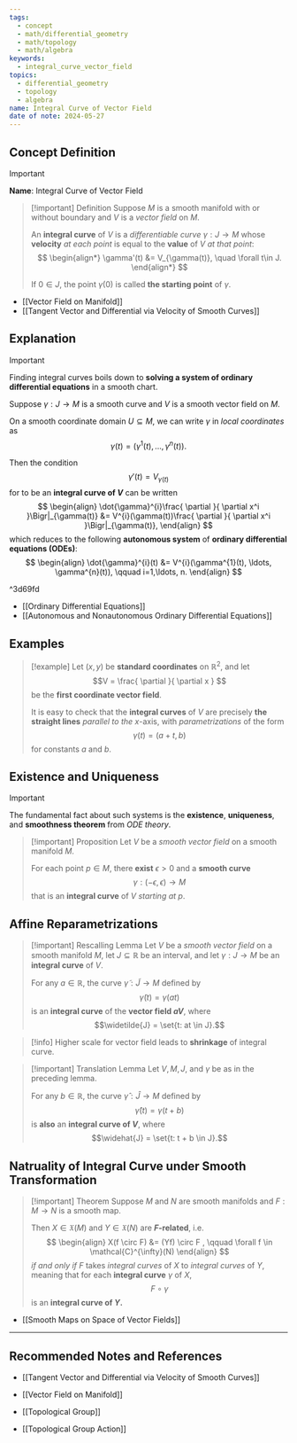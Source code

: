 ```yaml
---
tags:
  - concept
  - math/differential_geometry
  - math/topology
  - math/algebra
keywords:
  - integral_curve_vector_field
topics:
  - differential_geometry
  - topology
  - algebra
name: Integral Curve of Vector Field
date of note: 2024-05-27
---
```


## Concept Definition

>[!important]
>**Name**:  Integral Curve of Vector Field


>[!important] Definition
> Suppose $M$ is a smooth manifold with or without boundary and $V$ is a *vector field* on $M$.  
> 
> An **integral curve** of $V$ is a *differentiable curve* $\gamma: J \rightarrow M$ whose **velocity** *at each point* is equal to the **value** of $V$ *at that point*:
> $$
>  \begin{align*}
>  \gamma'(t) &= V_{\gamma(t)}, \quad \forall t\in J.
>  \end{align*}
>$$   
>
>If $0 \in J$, the point $\gamma(0)$ is called **the starting point** of $\gamma$.

- [[Vector Field on Manifold]]
- [[Tangent Vector and Differential via Velocity of Smooth Curves]]



## Explanation

>[!important]
>Finding integral curves boils down to **solving a system of ordinary differential equations** in a smooth chart.  
>
>Suppose $\gamma: J \rightarrow M$ is a smooth curve and $V$ is a smooth vector field on $M$. 
>
>On a smooth coordinate domain $U \subseteq M$, we can write $\gamma$ in *local coordinates* as $$\gamma(t) = (\gamma^{1}(t), \ldots, \gamma^{n}(t)).$$ 
>
>Then the condition $$\gamma'(t) =  V_{\gamma(t)}$$ for to be an **integral curve of $V$** can be written
>$$
> \begin{align}
> \dot{\gamma}^{i}\frac{ \partial  }{ \partial x^i }\Bigr|_{\gamma(t)} &= V^{i}(\gamma(t))\frac{ \partial  }{ \partial x^i }\Bigr|_{\gamma(t)}, 
> \end{align}
>$$ 
> which reduces to the following **autonomous system** of **ordinary differential equations (ODEs)**:
>$$ 
> \begin{align}
> \dot{\gamma}^{i}(t) &= V^{i}(\gamma^{1}(t), \ldots, \gamma^{n}(t)), \qquad i=1,\ldots, n.
> \end{align}
>$$ 

^3d69fd

- [[Ordinary Differential Equations]]
- [[Autonomous and Nonautonomous Ordinary Differential Equations]]

## Examples

>[!example]
>Let $(x, y)$ be **standard coordinates** on $\mathbb{R}^2$, and let $$V = \frac{ \partial  }{ \partial x } $$ be the **first coordinate vector field**. 
>
>It is easy to check that the **integral curves** of $V$ are precisely **the straight lines** *parallel to the* $x$-axis, with *parametrizations* of the form $$\gamma(t) = (a + t, b)$$ for constants $a$ and $b$.


## Existence and Uniqueness

>[!important]
> The fundamental fact about such systems is the **existence**, **uniqueness**, and **smoothness theorem** from *ODE theory*.


> [!important] Proposition
> Let $V$ be a *smooth vector field* on a smooth manifold $M$. 
> 
> For each point $p \in M$, there **exist** $\epsilon > 0$ and a **smooth curve** $$\gamma: (-\epsilon, \epsilon) \rightarrow M$$ that is an **integral curve** of $V$ *starting at* $p$.
>

## Affine Reparametrizations

>[!important] Rescalling Lemma
>Let $V$ be a *smooth vector field* on a smooth manifold $M$, let $J \subseteq \mathbb{R}$ be an interval, and let $\gamma: J \rightarrow M$ be an **integral curve** of $V$. 
>
>For any $a \in \mathbb{R}$, the curve $\widetilde{\gamma}: \widetilde{J} \rightarrow M$ defined by $$\widetilde{\gamma}(t) =  \gamma(at)$$ is an **integral curve** of the **vector field $aV$**, where $$\widetilde{J} = \set{t: at \in J}.$$ 

>[!info]
>Higher scale for vector field leads to **shrinkage** of integral curve. 

>[!important] Translation Lemma
>Let $V, M, J$, and $\gamma$ be as in the preceding lemma. 
>
>For any $b \in \mathbb{R}$, the curve $\widehat{\gamma}:  \widehat{J} \rightarrow M$ defined by $$\widehat{\gamma}(t) =  \gamma(t + b)$$ is **also** an **integral curve of $V$**, where $$\widehat{J} = \set{t: t + b \in J}.$$

## Natruality of Integral Curve under Smooth Transformation

>[!important] Theorem
>Suppose $M$ and $N$ are smooth manifolds and $F: M \rightarrow N$ is a smooth map. 
>
>Then $X \in \mathfrak{X}(M)$ and $Y \in \mathfrak{X}(N)$ are **$F$-related**, i.e.
>$$
> \begin{align}
> X(f \circ F) &= (Yf) \circ F , \qquad \forall f \in \mathcal{C}^{\infty}(N)
> \end{align}
>$$ 
> *if and only if* $F$ takes *integral curves* of $X$ to *integral curves* of $Y$, meaning that for each **integral curve** $\gamma$ of $X$,  $$F \circ \gamma$$ is an **integral curve of $Y$.**

- [[Smooth Maps on Space of Vector Fields]]





-----------
##  Recommended Notes and References

- [[Tangent Vector and Differential via Velocity of Smooth Curves]]

- [[Vector Field on Manifold]]
- [[Topological Group]]
- [[Topological Group Action]]